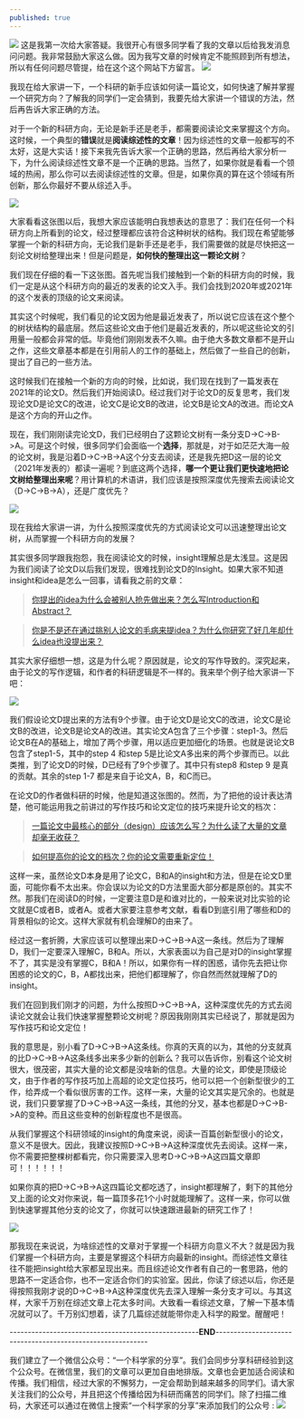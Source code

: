 ```yaml
---
published: true
---
```


![]({{site.baseurl}}/images/11/pexels-pixabay-356079.jpg)
这是我第一次给大家答疑。我很开心有很多同学看了我的文章以后给我发消息问问题。我非常鼓励大家这么做。因为我写文章的时候肯定不能照顾到所有想法，所以有任何问题尽管提，给在这个这个网站下方留言。
![]({{site.baseurl}}/images/11/Capture1.JPG)

我现在给大家讲一下，一个科研的新手应该如何读一篇论文，如何快速了解并掌握一个研究方向？了解我的同学们一定会猜到，我要先给大家讲一个错误的方法，然后再告诉大家正确的方法。

对于一个新的科研方向，无论是新手还是老手，都需要阅读论文来掌握这个方向。这时候，一个典型的**错误**就是**阅读综述性的文章**！因为综述性的文章一般都写的不太好，这是大实话！接下来我先告诉大家一个正确的思路，然后再给大家分析一下，为什么阅读综述性文章不是一个正确的思路。当然了，如果你就是看看一个领域的热闹，那么你可以去阅读综述性的文章。但是，如果你真的算在这个领域有所创新，那么你最好不要从综述入手。

![]({{site.baseurl}}/images/11/2.png)

大家看看这张图以后，我想大家应该能明白我想表达的意思了：我们在任何一个科研方向上所看到的论文，经过整理都应该符合这种树状的结构。我们现在希望能够掌握一个新的科研方向，无论我们是新手还是老手，我们需要做的就是尽快把这一刻论文树给整理出来！但是问题是，**如何快的整理出这一颗论文树**？

我们现在仔细的看一下这张图。首先呢当我们接触到一个新的科研方向的时候，我们一定是从这个科研方向的最近的发表的论文入手。我们会找到2020年或2021年的这个发表的顶级的论文来阅读。

其实这个时候呢，我们看见的论文因为他是最近发表了，所以说它应该在这个整个的树状结构的最底层。然后这些论文由于他们是最近发表的，所以呢这些论文的引用量一般都会非常的低。毕竟他们刚刚发表不久嘛。由于绝大多数文章都不是开山之作，这些文章基本都是在引用前人的工作的基础上，然后做了一些自己的创新，提出了自己的一些方法。

这时候我们在接触一个新的方向的时候，比如说，我们现在找到了一篇发表在2021年的论文D。然后我们开始阅读D。经过我们对于论文D的反复思考，我们发现论文D是论文C的改进，论文C是论文B的改进，论文B是论文A的改进。而论文A是这个方向的开山之作。

现在，我们刚刚读完论文D，我们已经明白了这颗论文树有一条分支D->C->B->A。可是这个时候，很多同学们会面临一个**选择**，那就是，对于如茫茫大海一般的论文树，我是沿着D->C->B->A这个分支去阅读，还是我先把D这一层的论文（2021年发表的）都读一遍呢？到底这两个选择，**哪一个更让我们更快速地把论文树给整理出来呢**？用计算机的术语讲，我们应该是按照深度优先搜索去阅读论文（D->C->B->A），还是广度优先？

![]({{site.baseurl}}/images/11/Capture2.JPG)


现在我给大家讲一讲，为什么按照深度优先的方式阅读论文可以迅速整理出论文树，从而掌握一个科研方向的发展？

 其实很多同学跟我抱怨，我在阅读论文的时候，insight理解总是太浅显。这是因为我们阅读了论文D以后我们发现，很难找到论文D的Insight。如果大家不知道insight和idea是怎么一回事，请看我之前的文章：

> [你提出的idea为什么会被别人抢先做出来？怎么写Introduction和Abstract？](https://scientist-with-logic.github.io/%E4%B8%BA%E4%BB%80%E4%B9%88%E4%BD%A0%E6%8F%90%E5%87%BA%E7%9A%84idea%E4%BC%9A%E5%92%8C%E5%88%AB%E4%BA%BA%E9%87%8D%E5%90%88-%E6%80%8E%E4%B9%88%E5%86%99introduction%E5%92%8Cabstract/)

> [你是不是还在通过挑别人论文的毛病来提idea？为什么你研究了好几年却什么idea也没提出来？](https://scientist-with-logic.github.io/%E4%B8%80%E4%B8%AA%E5%A5%BD%E7%9A%84idea%E6%98%AF%E6%80%8E%E4%B9%88%E6%8F%90%E5%87%BA%E6%9D%A5%E7%9A%84-%E4%B8%BA%E4%BB%80%E4%B9%88%E4%BD%A0%E7%A0%94%E7%A9%B6%E4%BA%86%E5%A5%BD%E5%87%A0%E5%B9%B4%E5%8D%B4%E4%BB%80%E4%B9%88%E4%B9%9F%E6%B2%A1%E6%8F%90%E5%87%BA%E6%9D%A5/)


其实大家仔细想一想，这是为什么呢？原因就是，论文的写作导致的。深究起来，由于论文的写作逻辑，和作者的科研逻辑是不一样的。我来举个例子给大家讲一下吧：

![]({{site.baseurl}}/images/11/3.png)

我们假设论文D提出来的方法有9个步骤。由于论文D是论文C的改进，论文C是论文B的改进，论文B是论文A的改进。其实论文A包含了三个步骤：step1-3。然后论文B在A的基础上，增加了两个步骤，用以适应更加细化的场景。也就是说论文B包含了step1-5，其中的step 4 和step 5是比论文A多出来的两个步骤而已。以此类推，到了论文D的时候，D已经有了9个步骤了。其中只有step8 和step 9 是真的贡献。其余的step 1-7 都是来自于论文A，B，和C而已。

在论文D的作者做科研的时候，他是知道这张图的。然而，为了把他的设计表达清楚，他可能运用我之前讲过的写作技巧和论文定位的技巧来提升论文的档次：


> [一篇论文中最核心的部分（design）应该怎么写？为什么读了大量的文章却毫无收获？](https://scientist-with-logic.github.io/%E4%B8%80%E7%AF%87%E8%AE%BA%E6%96%87%E4%B8%AD%E6%9C%80%E6%A0%B8%E5%BF%83%E7%9A%84%E9%83%A8%E5%88%86-design-%E5%BA%94%E8%AF%A5%E6%80%8E%E4%B9%88%E5%86%99-%E4%B8%BA%E4%BB%80%E4%B9%88%E8%AF%BB%E4%BA%86%E5%A4%A7%E9%87%8F%E7%9A%84%E6%96%87%E7%AB%A0%E5%8D%B4%E6%AF%AB%E6%97%A0%E6%94%B6%E8%8E%B7/)

> [如何提高你的论文的档次？你的论文需要重新定位！](https://scientist-with-logic.github.io/%E5%A6%82%E4%BD%95%E6%8F%90%E9%AB%98%E4%BD%A0%E7%9A%84%E8%AE%BA%E6%96%87%E7%9A%84%E6%A1%A3%E6%AC%A1-%E4%BD%A0%E7%9A%84%E8%AE%BA%E6%96%87%E9%9C%80%E8%A6%81%E9%87%8D%E6%96%B0%E5%AE%9A%E4%BD%8D/)

这样一来，虽然论文D本身是用了论文C，B和A的insight和方法，但是在论文D里面，可能你看不太出来。你会误以为论文的D方法里面大部分都是原创的。其实不然。那我们在阅读D的时候，一定要注意D是和谁对比的，一般来说对比实验的论文就是C或者B，或者A。或者大家要注意参考文献，看看D到底引用了哪些和D的背景相似的论文。这样大家就有机会理解D的由来了。

经过这一套折腾，大家应该可以整理出来D->C->B->A这一条线。然后为了理解D，我们一定要深入理解C，B和A。所以，大家表面以为自己是对D的insight掌握不了，其实是没有掌握C，B和A！所以，如果你有一样的困惑，请你先去把让你困惑的论文的C，B，A都找出来，把他们都理解了，你自然而然就理解了D的insight。

我们在回到我们刚才的问题，为什么按照D->C->B->A，这种深度优先的方式去阅读论文就会让我们快速掌握整颗论文树呢？原因我刚刚其实已经说了，那就是因为写作技巧和论文定位！

我的意思是，别小看了D->C->B->A这条线。你真的天真的以为，其他的分支就真的比D->C->B->A这条线多出来多少新的创新么？我可以告诉你，别看这个论文树很大，很茂密，其实大量的论文都是没啥新的信息。大量的论文，即使是顶级论文，由于作者的写作技巧加上高超的论文定位技巧，他可以把一个创新型很少的工作，给弄成一个看似很厉害的工作。这样一来，大量的论文其实是冗余的。也就是说，我们只要掌握了D->C->B->A这一条线，其他的分叉，基本也都是D->C->B->A的变种。而且这些变种的创新程度也不是很高。

从我们掌握这个科研领域的insight的角度来说，阅读一百篇创新型很小的论文，意义不是很大。因此，我建议按照D->C->B->A这种深度优先去阅读。这样一来，你不需要把整棵树都看完，你只需要深入思考D->C->B->A这四篇文章即可！！！！！！

如果你真的把D->C->B->A这四篇论文都吃透了，insight都理解了，剩下的其他分叉上面的论文对你来说，每一篇顶多花1个小时就能理解了。这样一来，你可以做到快速掌握其他分支的论文了，你就可以快速跟进最新的研究工作了！

![]({{site.baseurl}}/images/11/Capture3.JPG)

那我现在来说说，为啥综述性的文章对于掌握一个科研方向意义不大？就是因为我们掌握一个科研方向，主要是掌握这个科研方向最新的insight。而综述性文章往往不能把insight给大家都呈现出来。而且综述论文作者有自己的一套思路，他的思路不一定适合你，也不一定适合你们的实验室。因此，你读了综述以后，你还是得按照我刚才说的D->C->B->A这种深度优先去深入理解一条分支才可以。与其这样，大家千万别在综述文章上花太多时间。大致看一看综述文章，了解一下基本情况就可以了。千万别幻想着，读了几篇综述就能带你走入科学的殿堂。醒醒吧！

----------------------------------------------------**END**-----------------------------------------------------------

我们建立了一个微信公众号：“一个科学家的分享”。我们会同步分享科研经验到这个公众号。在微信里，我们的文章可以更加自由地排版。文章也会更加适合阅读和传播。我们相信，经过大家的不懈努力，一定会帮助到越来越多的同学们。请大家关注我们的公众号，并且把这个传播给因为科研而痛苦的同学们。除了扫描二维码，大家还可以通过在微信上搜索“一个科学家的分享”来添加我们的公众号 :
![]({{site.baseurl}}/images/11/Capture4.JPG)
